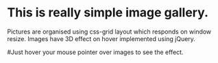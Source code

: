 # This is really simple image gallery.
Pictures are organised using css-grid layout which responds on window resize.
Images have 3D effect on hover implemented using jQuery.

#Just hover your mouse pointer over images to see the effect.
